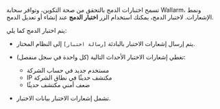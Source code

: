 تسمح اختبارات الدمج بالتحقق من صحة التكوين، وتوافر سحابة Wallarm، ونمط الإشعارات. لاختبار الدمج، يمكنك استخدام الزر **اختبار الدمج** عند إنشاء أو تعديل الدمج.

يتم اختبار الدمج كما يلي:

* يتم إرسال إشعارات الاختبار بالبادئة `[رسالة اختبار]` إلى النظام المختار.
* تغطي إشعارات الاختبار الأحداث التالية (كل واحدة في سجل منفصل):

    * مستخدم جديد في حساب الشركة
    * IP مكتشف حديثًا في نطاق الشركة
    * ضعف أمني مكتشف حديثًا
* تشمل إشعارات الاختبار بيانات الاختبار.